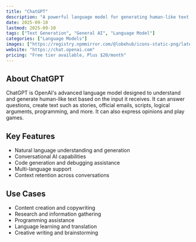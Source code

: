 ```yaml
---
title: "ChatGPT"
description: "A powerful language model for generating human-like text, answering questions, and assisting with creative and analytical tasks."
date: 2025-09-10
lastmod: 2025-09-10
tags: ["Text Generation", "General AI", "Language Model"]
categories: ["Language Models"]
images: ["https://registry.npmmirror.com/@lobehub/icons-static-png/latest/files/light/openai.png"]
website: "https://chat.openai.com"
pricing: "Free tier available, Plus $20/month"
---
```


## About ChatGPT

ChatGPT is OpenAI's advanced language model designed to understand and generate human-like text based on the input it receives. It can answer questions, create text such as stories, official emails, scripts, logical arguments, programming, and more. It can also express opinions and play games.

## Key Features

- Natural language understanding and generation
- Conversational AI capabilities
- Code generation and debugging assistance
- Multi-language support
- Context retention across conversations

## Use Cases

- Content creation and copywriting
- Research and information gathering
- Programming assistance
- Language learning and translation
- Creative writing and brainstorming